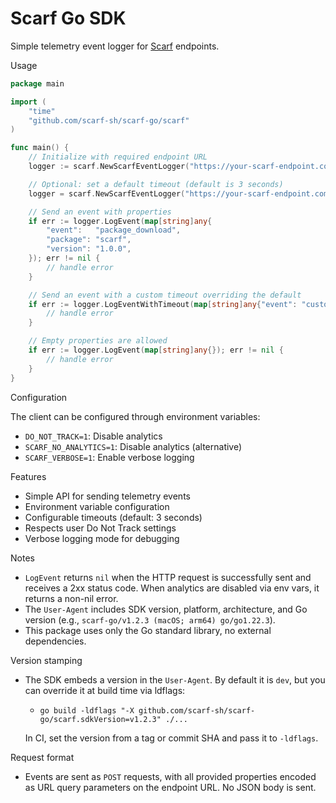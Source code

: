 # Scarf Go SDK

Simple telemetry event logger for [Scarf](https://scarf.sh) endpoints.

Usage

```go
package main

import (
    "time"
    "github.com/scarf-sh/scarf-go/scarf"
)

func main() {
    // Initialize with required endpoint URL
    logger := scarf.NewScarfEventLogger("https://your-scarf-endpoint.com")

    // Optional: set a default timeout (default is 3 seconds)
    logger = scarf.NewScarfEventLogger("https://your-scarf-endpoint.com", 5*time.Second)

    // Send an event with properties
    if err := logger.LogEvent(map[string]any{
        "event":   "package_download",
        "package": "scarf",
        "version": "1.0.0",
    }); err != nil {
        // handle error
    }

    // Send an event with a custom timeout overriding the default
    if err := logger.LogEventWithTimeout(map[string]any{"event": "custom_event"}, 1*time.Second); err != nil {
        // handle error
    }

    // Empty properties are allowed
    if err := logger.LogEvent(map[string]any{}); err != nil {
        // handle error
    }
}
```

Configuration

The client can be configured through environment variables:

- `DO_NOT_TRACK=1`: Disable analytics
- `SCARF_NO_ANALYTICS=1`: Disable analytics (alternative)
- `SCARF_VERBOSE=1`: Enable verbose logging

Features

- Simple API for sending telemetry events
- Environment variable configuration
- Configurable timeouts (default: 3 seconds)
- Respects user Do Not Track settings
- Verbose logging mode for debugging

Notes

- `LogEvent` returns `nil` when the HTTP request is successfully sent and receives a 2xx status code. When analytics are disabled via env vars, it returns a non-nil error.
- The `User-Agent` includes SDK version, platform, architecture, and Go version (e.g., `scarf-go/v1.2.3 (macOS; arm64) go/go1.22.3`).
- This package uses only the Go standard library, no external dependencies.

Version stamping

- The SDK embeds a version in the `User-Agent`. By default it is `dev`, but you can override it at build time via ldflags:

  - `go build -ldflags "-X github.com/scarf-sh/scarf-go/scarf.sdkVersion=v1.2.3" ./...`

  In CI, set the version from a tag or commit SHA and pass it to `-ldflags`.

Request format

- Events are sent as `POST` requests, with all provided properties encoded as URL query parameters on the endpoint URL. No JSON body is sent.
